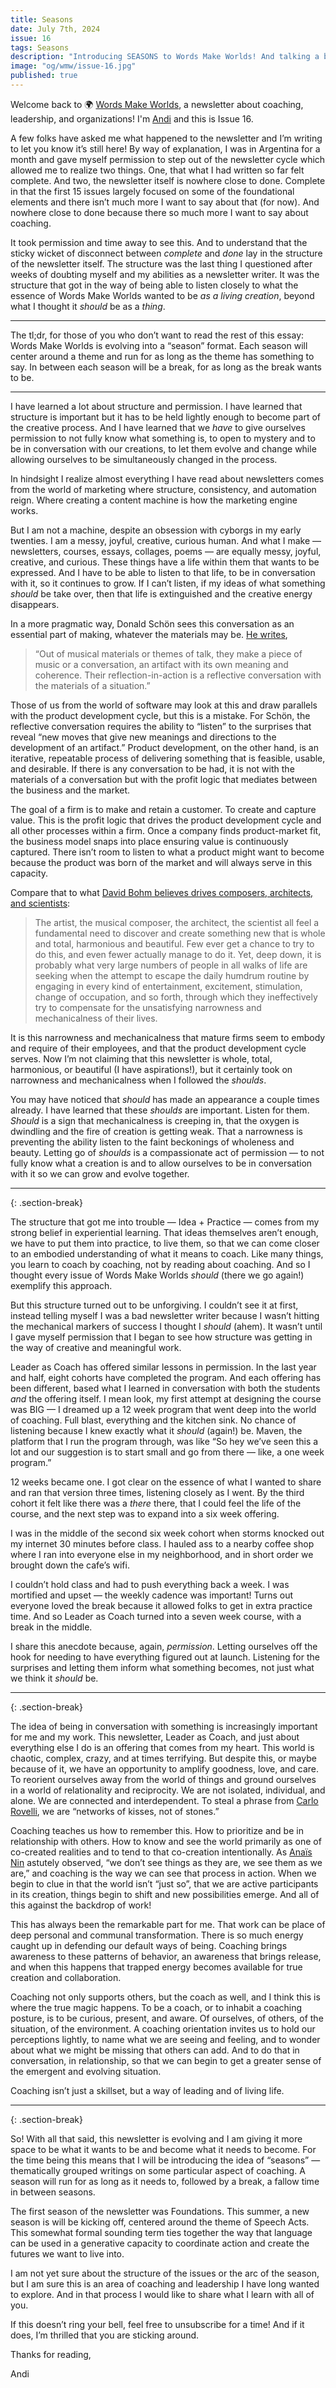 ```yaml
---
title: Seasons
date: July 7th, 2024
issue: 16
tags: Seasons
description: "Introducing SEASONS to Words Make Worlds! And talking a bit about structure, permission, and meaning."
image: "og/wmw/issue-16.jpg"
published: true
---
```


Welcome back to 🌍 [Words Make Worlds](https://methodandmatter.com/words-make-worlds), a newsletter about coaching, leadership, and organizations! I'm [Andi](https://methodandmatter.com/about) and this is Issue 16.

A few folks have asked me what happened to the newsletter and I’m writing to let you know it’s still here! By way of explanation, I was in Argentina for a month and gave myself permission to step out of the newsletter cycle which allowed me to realize two things. One, that what I had written so far felt complete. And two, the newsletter itself is nowhere close to done. Complete in that the first 15 issues largely focused on some of the foundational elements and there isn’t much more I want to say about that (for now). And nowhere close to done because there so much more I want to say about coaching.

It took permission and time away to see this. And to understand that the sticky wicket of disconnect between _complete_ and _done_ lay in the structure of the newsletter itself. The structure was the last thing I questioned after weeks of doubting myself and my abilities as a newsletter writer. It was the structure that got in the way of being able to listen closely to what the essence of Words Make Worlds wanted to be _as a living creation_, beyond what I thought it _should_ be as a _thing_.   

---

The tl;dr, for those of you who don’t want to read the rest of this essay: Words Make Worlds is evolving into a “season” format. Each season will center around a theme and run for as long as the theme has something to say. In between each season will be a break, for as long as the break wants to be.

---

I have learned a lot about structure and permission. I have learned that structure is important but it has to be held lightly enough to become part of the creative process. And I have learned that we _have_ to give ourselves permission to not fully know what something is, to open to mystery and to be in conversation with our creations, to let them evolve and change while allowing ourselves to be simultaneously changed in the process.

In hindsight I realize almost everything I have read about newsletters comes from the world of marketing where structure, consistency, and automation reign. Where creating a content machine is how the marketing engine works.   

But I am not a machine, despite an obsession with cyborgs in my early twenties. I am a messy, joyful, creative, curious human. And what I make &mdash; newsletters, courses, essays, collages, poems &mdash; are equally messy, joyful, creative, and curious. These things have a life within them that wants to be expressed. And I have to be able to listen to that life, to be in conversation with it, so it continues to grow. If I can’t listen, if my ideas of what something _should_ be take over, then that life is extinguished and the creative energy disappears.

In a more pragmatic way, Donald Schön sees this conversation as an essential part of making, whatever the materials may be. [He writes](https://www.amazon.com/Educating-Reflective-Practitioner-Teaching-Professions/dp/1555422209),

> “Out of musical materials or themes of talk, they make a piece of music or a conversation, an artifact with its own meaning and coherence. Their reflection-in-action is a reflective conversation with the materials of a situation.”

Those of us from the world of software may look at this and draw parallels with the product development cycle, but this is a mistake. For Schön, the reflective conversation requires the ability to “listen” to the surprises that reveal “new moves that give new meanings and directions to the development of an artifact.” Product development, on the other hand, is an iterative, repeatable process of delivering something that is feasible, usable, and desirable. If there is any conversation to be had, it is not with the materials of a conversation but with the profit logic that mediates between the business and the market.

The goal of a firm is to make and retain a customer. To create and capture value. This is the profit logic that drives the product development cycle and all other processes within a firm. Once a company finds product-market fit, the business model snaps into place ensuring value is continuously captured. There isn’t room to listen to what a product might want to become because the product was born of the market and will always serve in this capacity.

Compare that to what [David Bohm believes drives composers, architects, and scientists](https://www.amazon.com/Creativity-Routledge-Classics-75/dp/0415336406):

> The artist, the musical composer, the architect, the scientist all feel a fundamental need to discover and create something new that is whole and total, harmonious and beautiful. Few ever get a chance to try to do this, and even fewer actually manage to do it. Yet, deep down, it is probably what very large numbers of people in all walks of life are seeking when the attempt to escape the daily humdrum routine by engaging in every kind of entertainment, excitement, stimulation, change of occupation, and so forth, through which they ineffectively try to compensate for the unsatisfying narrowness and mechanicalness of their lives.

It is this narrowness and mechanicalness that mature firms seem to embody and require of their employees, and that the product development cycle serves. Now I’m not claiming that this newsletter is whole, total, harmonious, or beautiful (I have aspirations!), but it certainly took on narrowness and mechanicalness when I followed the _shoulds_.

You may have noticed that _should_ has made an appearance a couple times already. I have learned that these _shoulds_ are important. Listen for them. _Should_ is a sign that mechanicalness is creeping in, that the oxygen is dwindling and the fire of creation is getting weak. That a narrowness is preventing the ability listen to the faint beckonings of wholeness and beauty. Letting go of _shoulds_ is a compassionate act of permission &mdash; to not fully know what a creation is and to allow ourselves to be in conversation with it so we can grow and evolve together.

---
{: .section-break}

The structure that got me into trouble &mdash; Idea + Practice &mdash; comes from my strong belief in experiential learning. That ideas themselves aren’t enough, we have to put them into practice, to live them, so that we can come closer to an embodied understanding of what it means to coach. Like many things, you learn to coach by coaching, not by reading about coaching. And so I thought every issue of Words Make Worlds _should_ (there we go again!) exemplify this approach.

But this structure turned out to be unforgiving.  I couldn’t see it at first, instead telling myself I was a bad newsletter writer because I wasn’t hitting the mechanical markers of success I thought I _should_ (ahem). It wasn’t until I gave myself permission that I began to see how structure was getting in the way of creative and meaningful work.

Leader as Coach has offered similar lessons in permission. In the last year and half, eight cohorts have completed the program. And each offering has been different, based what I learned in conversation with both the students _and_ the offering itself. I mean look, my first attempt at designing the course was BIG &mdash; I dreamed up a 12 week program that went deep into the world of coaching. Full blast, everything and the kitchen sink. No chance of listening because I knew exactly what it _should_ (again!) be. Maven, the platform that I run the program through, was like “So hey we’ve seen this a lot and our suggestion is to start small and go from there &mdash; like, a one week program.”

12 weeks became one. I got clear on the essence of what I wanted to share and ran that version three times, listening closely as I went. By the third cohort it felt like there was a _there_ there, that I could feel the life of the course, and the next step was to expand into a six week offering.

I was in the middle of the second six week cohort when storms knocked out my internet 30 minutes before class. I hauled ass to a nearby coffee shop where I ran into everyone else in my neighborhood, and in short order we brought down the cafe’s wifi.  

I couldn’t hold class and had to push everything back a week. I was mortified and upset &mdash; the weekly cadence was important! Turns out everyone loved the break because it allowed folks to get in extra practice time. And so Leader as Coach turned into a seven week course, with a break in the middle.

I share this anecdote because, again, _permission_. Letting ourselves off the hook for needing to have everything figured out at launch. Listening for the surprises and letting them inform what something becomes, not just what we think it _should_ be.  

----
{: .section-break}

The idea of being in conversation with something is increasingly important for me and my work. This newsletter, Leader as Coach, and just about everything else I do is an offering that comes from my heart. This world is chaotic, complex, crazy, and at times terrifying. But despite this, or maybe because of it, we have an opportunity to amplify goodness, love, and care. To reorient ourselves away from the world of things and ground ourselves in a world of relationality and reciprocity. We are not isolated, individual, and alone. We are connected and interdependent. To steal a phrase from [Carlo Rovelli](#),  we are “networks of kisses, not of stones.”

Coaching teaches us how to remember this. How to prioritize and be in relationship with others. How to know and see the world primarily as one of co-created realities and to tend to that co-creation intentionally. As [Anaïs Nin](https://www.amazon.com/Seduction-Minotaur-Authoritative-Anais-Nin-ebook/dp/B003H9LJWO/ref=sr_1_1?crid=23DFD9X44OSGK&dib=eyJ2IjoiMSJ9.KsKsYbKzDxpXb7fetc2RvAantQM3KgufydooE5GIORZiYEQi4QRudhyDftHMaPMr68_ggXwdO59pi0oEd43Dxlq3rZD_ZmE3d2i6qiDT71Iomdo5Elnn2O3RULW4GPCCss164rFlOw9eZhOXIzlUGiHQeibg26ETJwYSbayfGsx2Z-fxBetWTrxBl-w72g0SkeCOo2JD-Z_FRD2tNfd6LzmXUt9Yf-1m_y1HeQA7ZNunS1VhTysaRScgJtabCHECb8BRhLIw_ioh5OHK4XGaPwo9Mp3pL-JrdFX1vqQxIlo.n9ybpoKedTQ7lhUm0C2AnKb5SUnfwg2H9Z9db3EIW_0&dib_tag=se&keywords=seduction+of+the+minotaur&qid=1720296681&sprefix=seduction+of+the+mi%2Caps%2C169&sr=8-1) astutely observed, “we don’t see things as they are, we see them as we are,” and coaching is the way we can see that process in action. When we begin to clue in that the world isn’t “just so”, that we are active participants in its creation, things begin to shift and new possibilities emerge. And all of this against the backdrop of work!

This has always been the remarkable part for me. That work can be place of deep personal and communal transformation. There is so much energy caught up in defending our default ways of being. Coaching brings awareness to these patterns of behavior, an awareness that brings release, and when this happens that trapped energy becomes available for true creation and collaboration.

Coaching not only supports others, but the coach as well, and I think this is where the true magic happens. To be a coach, or to inhabit a coaching posture, is to be curious, present, and aware. Of ourselves, of others, of the situation, of the environment. A coaching orientation invites us to hold our perceptions lightly, to name what we are seeing and feeling, and to wonder about what we might be missing that others can add. And to do that in conversation, in relationship, so that we can begin to get a greater sense of the emergent and evolving situation.  

Coaching isn’t just a skillset, but a way of leading and of living life.

----
{: .section-break}

So! With all that said, this newsletter is evolving and I am giving it more space to be what it wants to be and become what it needs to become. For the time being this means that I will be introducing the idea of “seasons” &mdash; thematically grouped writings on some particular aspect of coaching. A season will run for as long as it needs to, followed by a break, a fallow time in between seasons.

The first season of the newsletter was Foundations. This summer, a new season is will be kicking off, centered around the theme of Speech Acts. This somewhat formal sounding term ties together the way that language can be used in a generative capacity to coordinate action and create the futures we want to live into.

I am not yet sure about the structure of the issues or the arc of the season, but I am sure this is an area of coaching and leadership I have long wanted to explore. And in that process I would like to share what I learn with all of you.

If this doesn’t ring your bell, feel free to unsubscribe for a time! And if it does, I’m thrilled that you are sticking around.

Thanks for reading,

Andi
